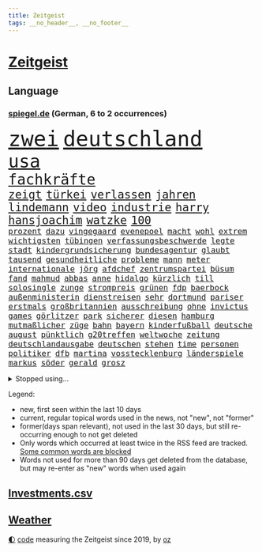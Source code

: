```yaml
---
title: Zeitgeist
tags: __no_header__, __no_footer__
---
```


# [Zeitgeist](https://oliz.io/zeitgeist/)

## Language

<h3><a href="https://www.spiegel.de" target="_blank">spiegel.de</a> (German, 6 to 2 occurrences)</h3>
<p style="font-family:monospace">
<span style="font-size:32pt"><a href="news_links.html#zwei" class="current">zwei</a></span>
<span style="font-size:32pt"><a href="news_links.html#deutschland" class="current">deutschland</a></span>
<br>
<span style="font-size:27pt"><a href="news_links.html#usa" class="current">usa</a></span>
<br>
<span style="font-size:22pt"><a href="news_links.html#fachkräfte" class="current">fachkräfte</a></span>
<br>
<span style="font-size:17pt"><a href="news_links.html#zeigt" class="current">zeigt</a></span>
<span style="font-size:17pt"><a href="news_links.html#türkei" class="current">türkei</a></span>
<span style="font-size:17pt"><a href="news_links.html#verlassen" class="current">verlassen</a></span>
<span style="font-size:17pt"><a href="news_links.html#jahren" class="current">jahren</a></span>
<span style="font-size:17pt"><a href="news_links.html#lindemann" class="current">lindemann</a></span>
<span style="font-size:17pt"><a href="news_links.html#video" class="current">video</a></span>
<span style="font-size:17pt"><a href="news_links.html#industrie" class="current">industrie</a></span>
<span style="font-size:17pt"><a href="news_links.html#harry" class="current">harry</a></span>
<span style="font-size:17pt"><a href="news_links.html#hansjoachim" class="new">hansjoachim</a></span>
<span style="font-size:17pt"><a href="news_links.html#watzke" class="new">watzke</a></span>
<span style="font-size:17pt"><a href="news_links.html#100" class="current">100</a></span>
<br>
<span style="font-size:12pt"><a href="news_links.html#prozent" class="current">prozent</a></span>
<span style="font-size:12pt"><a href="news_links.html#dazu" class="current">dazu</a></span>
<span style="font-size:12pt"><a href="news_links.html#vingegaard" class="current">vingegaard</a></span>
<span style="font-size:12pt"><a href="news_links.html#evenepoel" class="current">evenepoel</a></span>
<span style="font-size:12pt"><a href="news_links.html#macht" class="current">macht</a></span>
<span style="font-size:12pt"><a href="news_links.html#wohl" class="current">wohl</a></span>
<span style="font-size:12pt"><a href="news_links.html#extrem" class="current">extrem</a></span>
<span style="font-size:12pt"><a href="news_links.html#wichtigsten" class="current">wichtigsten</a></span>
<span style="font-size:12pt"><a href="news_links.html#tübingen" class="new">tübingen</a></span>
<span style="font-size:12pt"><a href="news_links.html#verfassungsbeschwerde" class="current">verfassungsbeschwerde</a></span>
<span style="font-size:12pt"><a href="news_links.html#legte" class="current">legte</a></span>
<span style="font-size:12pt"><a href="news_links.html#stadt" class="current">stadt</a></span>
<span style="font-size:12pt"><a href="news_links.html#kindergrundsicherung" class="current">kindergrundsicherung</a></span>
<span style="font-size:12pt"><a href="news_links.html#bundesagentur" class="current">bundesagentur</a></span>
<span style="font-size:12pt"><a href="news_links.html#glaubt" class="current">glaubt</a></span>
<span style="font-size:12pt"><a href="news_links.html#tausend" class="current">tausend</a></span>
<span style="font-size:12pt"><a href="news_links.html#gesundheitliche" class="current">gesundheitliche</a></span>
<span style="font-size:12pt"><a href="news_links.html#probleme" class="current">probleme</a></span>
<span style="font-size:12pt"><a href="news_links.html#mann" class="current">mann</a></span>
<span style="font-size:12pt"><a href="news_links.html#meter" class="current">meter</a></span>
<span style="font-size:12pt"><a href="news_links.html#internationale" class="current">internationale</a></span>
<span style="font-size:12pt"><a href="news_links.html#jörg" class="current">jörg</a></span>
<span style="font-size:12pt"><a href="news_links.html#afdchef" class="current">afdchef</a></span>
<span style="font-size:12pt"><a href="news_links.html#zentrumspartei" class="new">zentrumspartei</a></span>
<span style="font-size:12pt"><a href="news_links.html#büsum" class="current">büsum</a></span>
<span style="font-size:12pt"><a href="news_links.html#fand" class="current">fand</a></span>
<span style="font-size:12pt"><a href="news_links.html#mahmud" class="new">mahmud</a></span>
<span style="font-size:12pt"><a href="news_links.html#abbas" class="new">abbas</a></span>
<span style="font-size:12pt"><a href="news_links.html#anne" class="current">anne</a></span>
<span style="font-size:12pt"><a href="news_links.html#hidalgo" class="new">hidalgo</a></span>
<span style="font-size:12pt"><a href="news_links.html#kürzlich" class="current">kürzlich</a></span>
<span style="font-size:12pt"><a href="news_links.html#till" class="current">till</a></span>
<span style="font-size:12pt"><a href="news_links.html#solosingle" class="new">solosingle</a></span>
<span style="font-size:12pt"><a href="news_links.html#zunge" class="new">zunge</a></span>
<span style="font-size:12pt"><a href="news_links.html#strompreis" class="new">strompreis</a></span>
<span style="font-size:12pt"><a href="news_links.html#grünen" class="current">grünen</a></span>
<span style="font-size:12pt"><a href="news_links.html#fdp" class="current">fdp</a></span>
<span style="font-size:12pt"><a href="news_links.html#baerbock" class="current">baerbock</a></span>
<span style="font-size:12pt"><a href="news_links.html#außenministerin" class="current">außenministerin</a></span>
<span style="font-size:12pt"><a href="news_links.html#dienstreisen" class="current">dienstreisen</a></span>
<span style="font-size:12pt"><a href="news_links.html#sehr" class="current">sehr</a></span>
<span style="font-size:12pt"><a href="news_links.html#dortmund" class="current">dortmund</a></span>
<span style="font-size:12pt"><a href="news_links.html#pariser" class="current">pariser</a></span>
<span style="font-size:12pt"><a href="news_links.html#erstmals" class="current">erstmals</a></span>
<span style="font-size:12pt"><a href="news_links.html#großbritannien" class="current">großbritannien</a></span>
<span style="font-size:12pt"><a href="news_links.html#ausschreibung" class="new">ausschreibung</a></span>
<span style="font-size:12pt"><a href="news_links.html#ohne" class="current">ohne</a></span>
<span style="font-size:12pt"><a href="news_links.html#invictus" class="new">invictus</a></span>
<span style="font-size:12pt"><a href="news_links.html#games" class="current">games</a></span>
<span style="font-size:12pt"><a href="news_links.html#görlitzer" class="current">görlitzer</a></span>
<span style="font-size:12pt"><a href="news_links.html#park" class="current">park</a></span>
<span style="font-size:12pt"><a href="news_links.html#sicherer" class="current">sicherer</a></span>
<span style="font-size:12pt"><a href="news_links.html#diesen" class="current">diesen</a></span>
<span style="font-size:12pt"><a href="news_links.html#hamburg" class="current">hamburg</a></span>
<span style="font-size:12pt"><a href="news_links.html#mutmaßlicher" class="current">mutmaßlicher</a></span>
<span style="font-size:12pt"><a href="news_links.html#züge" class="current">züge</a></span>
<span style="font-size:12pt"><a href="news_links.html#bahn" class="current">bahn</a></span>
<span style="font-size:12pt"><a href="news_links.html#bayern" class="current">bayern</a></span>
<span style="font-size:12pt"><a href="news_links.html#kinderfußball" class="new">kinderfußball</a></span>
<span style="font-size:12pt"><a href="news_links.html#deutsche" class="current">deutsche</a></span>
<span style="font-size:12pt"><a href="news_links.html#august" class="current">august</a></span>
<span style="font-size:12pt"><a href="news_links.html#pünktlich" class="current">pünktlich</a></span>
<span style="font-size:12pt"><a href="news_links.html#g20treffen" class="current">g20treffen</a></span>
<span style="font-size:12pt"><a href="news_links.html#weltwoche" class="new">weltwoche</a></span>
<span style="font-size:12pt"><a href="news_links.html#zeitung" class="current">zeitung</a></span>
<span style="font-size:12pt"><a href="news_links.html#deutschlandausgabe" class="new">deutschlandausgabe</a></span>
<span style="font-size:12pt"><a href="news_links.html#deutschen" class="current">deutschen</a></span>
<span style="font-size:12pt"><a href="news_links.html#stehen" class="current">stehen</a></span>
<span style="font-size:12pt"><a href="news_links.html#time" class="new">time</a></span>
<span style="font-size:12pt"><a href="news_links.html#personen" class="current">personen</a></span>
<span style="font-size:12pt"><a href="news_links.html#politiker" class="current">politiker</a></span>
<span style="font-size:12pt"><a href="news_links.html#dfb" class="current">dfb</a></span>
<span style="font-size:12pt"><a href="news_links.html#martina" class="current">martina</a></span>
<span style="font-size:12pt"><a href="news_links.html#vosstecklenburg" class="current">vosstecklenburg</a></span>
<span style="font-size:12pt"><a href="news_links.html#länderspiele" class="current">länderspiele</a></span>
<span style="font-size:12pt"><a href="news_links.html#markus" class="current">markus</a></span>
<span style="font-size:12pt"><a href="news_links.html#söder" class="current">söder</a></span>
<span style="font-size:12pt"><a href="news_links.html#gerald" class="new">gerald</a></span>
<span style="font-size:12pt"><a href="news_links.html#grosz" class="current">grosz</a></span>
</p>
<details>
<summary>Stopped using...</summary>
<p class="former" style="font-size:12pt">
angeles(1051) beschließt(1051) ehemaliger(1050) geschützt(1050) protesten(1050) verstehen(1050) ausgezeichnet(1049) draußen(1049) razzia(1049) reiche(1049) tesla(1049) verdächtigen(1049) 2017(1048) aufgeben(1048) ideen(1048) wichtigste(1048) übergriffe(1048) befürchten(1047) bielefeld(1047) frieden(1047) konfrontiert(1047) nigeria(1047) portugal(1047) 50000(1046) begründung(1046) beschwerde(1046) co₂(1046) künstler(1046) post(1046) radikal(1046) 6(1045) bewerber(1045) bildern(1045) ehren(1045) gegangen(1045) klare(1045) kohle(1045) kritisierte(1045) schien(1045) teilnehmer(1045) ungewöhnlich(1045) zuversicht(1045) österreichs(1045) figur(1044) fokus(1044) kämpfe(1044) künftigen(1044) studierende(1044) verwirrung(1044) weitergeht(1044) appelliert(1043) bedrohung(1043) beobachten(1043) fund(1043) gas(1043) missbrauch(1043) sicherte(1043) streichen(1043) tränen(1043) usaußenminister(1043) who(1043) zeichnet(1043) zuge(1043) 26(1042) aufnehmen(1042) härter(1042) innenministerium(1042) islamischer(1042) lastwagen(1042) lüge(1042) teilnehmen(1042) bestraft(1041) brexit(1041) nazis(1041) philippinen(1041) planeten(1041) radikale(1041) tausenden(1041) zeitweise(1041) 33(1040) bremer(1040) stück(1040) torhüter(1040) trainiert(1040) finanzieren(1039) george(1039) islamischen(1039) tötet(1039) venezuela(1039) anschließend(1038) franziskus(1038) indes(1038) litauen(1038) meinungsfreiheit(1038) papst(1038) persönlich(1038) welchen(1038) amerika(1037) unterschiedlich(1037) verbindet(1037) verursacht(1037) athleten(1036) hotels(1036) milliarde(1036) demonstrationen(1035) ehepaar(1035) forderte(1035) glücklich(1035) vorgaben(1035) überholt(1035) wende(1034) half(1033) überraschung(1033) besondere(1032) gaben(1030) schauen(1030) 28(1028) kinos(1027) antisemitismus(1025) aufhalten(1025) entspannung(1025) warm(1025) nachgewiesen(1024) exporte(1023) änderungen(1023) konferenz(1022) katholischen(1021) erwischt(1020) unterschrieben(1020) enorme(1019) verhandeln(1018) krisen(1016) wendet(1016) gefühl(1014) mitarbeiterin(1013) türen(1002) beendete(1000) offener(989) blinken(980) heidelberg(959) westliche(940) estland(923) belästigung(916) athen(884) investor(870) mitverantwortlich(858) holz(834) gestanden(828) schwerste(822) krieges(821) arbeitsmarkt(819) felix(814) belastung(788) kroatien(784) arte(782) rereportage(782) autoren(770) rechtens(767) bedankt(761) wellen(752) beliebte(750) erfolgreichste(748) fossilen(748) zerstörten(745) unterdrückung(743) amoklauf(742) ali(735) löschen(733) realität(723) stehlen(723) dax(719) mike(716) verbündeten(709) fünftel(695) medwedew(694) beeinflusst(690) gefeuert(686) ruhestand(684) vermitteln(683) stau(670) menschlichkeit(663) verbraucherpreise(659) ausgeben(652) reine(648) fußballs(641) dutzenden(638) auge(636) akw(632) zufall(625) invasion(621) motive(621) beschossen(620) erwiesen(619) natürlich(615) möchten(609) teuerung(608) erschwert(605) menschenrechtler(599) audi(598) influencerin(589) match(589) kahn(586) ausgeschieden(584) desto(584) untergang(583) überwachung(583) schwieriger(577) streiken(572) krankheiten(563) 2014(562) mut(556) reichweite(554) verwaltung(554) oppositionellen(551) 40000(549) samt(544) motiven(540) südamerika(538) bezahlung(533) ausstattung(532) hochschule(524) künstlerin(516) ungewiss(512) drücken(511) gemeint(508) finanzierung(507) königsklasse(504) abgrund(503) ansturm(503) kalt(498) trauerfeier(498) überlebenden(498) indem(495) auslöser(491) ertrinken(491) großmutter(489) fernen(487) schönen(487) zentrale(474) golden(471) isoliert(469) kinderinterview(466) eingesperrt(465) unterliegt(462) discounter(461) dänischen(458) demonstrierende(457) libanon(451) kenia(449) riesigen(449) nachhaltig(447) verbrennungsmotor(439) führungskräfte(438) geschrumpft(437) grundschule(437) andrew(434) erdrutsche(434) rudert(428) bruno(424) uniper(424) dfbteam(421) ryan(420) riesig(419) zusagen(416) umkämpfte(415) 27jährige(414) krebserkrankung(411) jemals(410) eigenheim(409) wissenschaft(408) folgten(405) major(405) erdbeben(404) frist(404) toilette(399) rishi(398) sunak(398) legal(397) angespannt(396) drehten(396) innenstadt(396) blackout(395) funktion(394) haftstrafen(390) heimischen(389) original(389) tim(389) unterkünfte(389) scheiden(385) regensburg(383) psychischen(380) aufstand(379) auszusetzen(377) pleiten(377) beseitigt(375) extremisten(375) hinrichtung(372) garantiert(369) amerikanischer(368) haken(366) mississippi(366) rot(365) wunderbar(365) belastungen(360) fußballprofis(358) abwehren(357) klettert(354) telekom(354) gendern(352) benko(351) künstlich(351) echt(347) ersetzt(344) nutzern(338) historisches(337) sensible(337) 42jährige(336) indiens(334) schottische(334) rose(332) drohung(329) kompliziert(329) abwahl(327) allmählich(327) dokumentieren(327) machtwechsel(326) bröckelt(324) grenzgebiet(323) abgeordneter(321) staatsanwalt(321) treibhausgase(320) verhältnissen(317) eingezogen(316) student(314) beobachtungen(313) standard(312) herrschen(308) forscht(307) erben(305) höchst(302) begeisterte(298) chaotische(298) luftangriffe(298) erziehung(295) uskonzern(294) aufsichtsrat(293) einheimische(293) vodafone(290) spacex(289) weiterkommen(288) kremlgegner(287) nächtlichen(286) milliardenverlust(285) ioc(284) antibiotika(283) regenwald(283) zusammenstößen(283) psychologe(282) reichlich(281) unterstützern(281) schossen(280) ahnen(279) wahlniederlage(278) grundgesetz(277) haag(277) spielraum(273) langsamer(272) serben(271) serbische(271) unesco(271) johnny(269) jüdische(269) rivalität(268) russell(268) ließe(265) pence(262) youtuber(262) 2011(260) dfbelf(260) vorsichtig(259) zugunglück(257) kritikern(255) aufpassen(254) mexikanischen(254) naturschützer(253) berühmter(252) ungewöhnlicher(252) asylbewerber(251) getränke(249) madonna(249) regierende(249) kanäle(247) legendäre(244) rammt(241) besonderer(239) community(239) steine(239) umgebracht(239) überstanden(239) reisebus(237) freunden(235) sensation(235) tourismus(235) al(234) gigantische(230) platzen(230) öffentlichkeitswirksam(229) belarussischen(228) ahmad(227) panzern(227) ansicht(226) untersagen(225) spezialkräfte(224) ressourcen(223) sammlung(223) möglichem(222) aussieht(220) oberhaupt(220) 23jähriger(219) sorgten(219) geheimnisse(218) springen(218) cem(217) juan(217) özdemir(217) c(216) brust(215) besuchern(214) verleumdung(214) eingegangen(213) gesichtet(213) zweck(213) erhalt(212) nervt(212) outfits(212) irischen(211) homosexueller(210) menschlichen(210) attackierte(208) autofahren(208) neunzigerjahren(208) gelangt(206) nordamerika(204) streifen(203) losgegangen(202) gewicht(199) renten(199) beschleunigt(198) gravierende(198) milliardensumme(198) angestiegen(197) skipper(197) versteht(197) deklassiert(196) spezies(196) verschleppt(196) rechtsaußen(194) beispiele(193) ajax(191) baltikum(191) kürze(189) maximilian(189) schöner(189) überzogen(189) dramatischer(188) unterdrückt(188) verschwundenen(188) 46(187) aktive(187) copa(187) mitgeschleift(186) wahlsieger(184) alonso(181) außergewöhnlich(181) zielen(181) geschnappt(180) unterbrechung(180) wegner(180) poker(179) coup(178) rolex(178) seniorinnen(178) tauschen(178) blasphemie(177) kaufte(177) merklich(177) feinstaub(176) spiegelrecherchen(176) zuwachs(176) pizza(175) ausschluss(174) herstellen(174) leiterin(174) schifffahrt(172) arbeitsgericht(171) kontinente(171) samsung(171) anstatt(170) spiegelreport(170) baldige(169) bußgelder(169) geklaut(169) giftige(169) rezension(169) sportliche(169) afrikanische(168) vermutung(168) zyklon(168) rio(166) studiert(166) beschädigte(165) regisseure(165) influencerinnen(164) heinz(163) jünger(163) hündin(162) zurückgeben(162) athletinnen(161) beeinflussen(161) nass(161) risse(161) zubereitung(161) bildschirm(160) geschlachtet(160) publik(160) unterzeichnet(159) josé(158) kassen(158) protestaktion(157) schwersten(157) suspendierung(157) kippte(156) älteren(156) heizungen(155) lübeck(154) operationen(154) insolvent(153) einflussnahme(149) qin(149) örtliche(149) allzu(148) elbe(148) krachte(148) kindheitserinnerungen(147) kw(147) gegenwind(146) geschwächt(146) parteichefin(146) wiederwahl(146) bewertungen(145) kippen(145) susanne(145) aufsichtsbehörden(144) hauseigentümer(144) kanye(144) nsu(144) bezichtigt(143) machtwort(141) vergangenem(141) angereist(140) heimlich(140) russin(140) lobte(139) siedlungen(138) angeprangert(137) rechnungen(137) spalten(137) zugezogen(137) minderheitsregierung(136) stream(133) birgit(132) schwankt(131) franzose(130) dschidda(129) thron(129) rahmen(128) bar(127) alexandria(126) gartenkolumne(126) lautet(126) mainzer(126) kosovo(125) sekbeamte(125) sprengstoff(125) anonymer(123) beschränkt(123) erneuern(122) oberdorf(122) vertieft(122) betrugsmasche(121) helmut(121) honig(121) bangt(120) chicago(120) kleinem(120) durchschnittlich(119) aufgeladen(118) beine(118) gefürchtet(118) cnn(117) söldner(117) gräfenhausen(116) mané(116) sadio(116) durften(115) grenzkontrollen(115) kremlkritiker(115) uspräsidentschaftswahl(115) tarif(114) wertvolle(114) intensivstation(113) kern(112) forscherin(111) penny(111) yoga(111) eskalieren(110) texanischen(110) treffens(108) begleitete(107) montevideo(107) sudan(107) unsichtbar(107) 15jährige(106) explodiert(106) gegnerinnen(106) niedrigem(106) parteitag(106) populismus(106) wohlwollend(106) feature(105) österreichischer(105) bademeister(104) militärregierung(104) optimismus(104) belgorod(103) preiskampf(103) derartigen(102) ungeklärter(102) wohnzimmer(102) ausgeflogen(101) behauptungen(101) datenschutz(101) spdfraktion(101) altenstadt(100) ausreiseverbot(100) favorisierten(100) funk(100) gegnern(100) 118(99) 5gausbau(99) beauftragt(99) schätzen(99) haiti(98) schwierigen(98) 53jährige(97) nachbesserungen(97) brüsseler(96) drehbuchautoren(96) gelegen(96) könige(96) rodríguez(96) schaute(96) höchstwert(95) ozeane(95) aufenthalt(94) balkan(94) befeuern(94) salzburg(94) erregt(93) treue(93) datingapps(92) druckmittel(92) hunderttausenden(92) betrunkenen(91) bewusste(91) medizinisch(91) merken(91) redner(91) schiffen(91) andrés(90) eduard(90) ermöglicht(90) gazastreifen(90) musikalische(90) sommerurlaub(90) tanzte(90) untergebracht(90) vi(90) brachen(89) bräuchte(89) erdüberlastungstag(89) heiratet(89) mafiosi(89) massen(89) schwimmkurs(89) brannte(88) trevor(88) verwechselt(88) weltbeste(88) beteiligen(87) mohammed(87) wahlkampfauftritt(87) aufgehen(86) bitter(86) gewahrsam(86) hausfrau(86) laufs(86) motor(86) opernsängerin(86) putinfans(86) statistischem(86) unfreiwillig(86) anhebung(85) beitragen(85) erderhitzung(85) erzogen(85) motivierte(85) rettungskräften(85) achtjährige(84) chialo(84) dlrg(84) krebsforschung(84) kultursenator(84) motivieren(84) verbrennen(84) ansprachen(83) internetstars(83) postkarten(83) tabak(83) uruguay(83) globaler(82) ranken(82) rettungsschwimmer(82) siegerin(82) unterliegen(82) haltbarkeit(81) sternen(81) 700000(80) besseres(80) erdrutsch(80) etabliert(80) menschengemachte(80) skandalen(80) strafmaß(80) verweis(80) wappnet(80) ausschließen(79) befehlshaber(79) befunden(79) myanmars(79) schuldspruch(79) kauflaune(78) kinopublikum(78) legendenstatus(78) marcelo(78) messenger(78) schiffs(78) staats(78) weltstar(78) ziviles(78) aktienkurse(77) angreifbar(77) atommacht(77) geleit(77) genießt(77) geopfert(77) pfleger(77) qualifiziert(77) zurückzuziehen(77) exkeeper(76) galactic(76) kitakind(76) konzernboss(76) stadtwerke(76) bürgern(75) doppeltes(75) gegners(75) hagel(75) klamauk(75) leistet(75) psychiater(75) unbeteiligte(75) ärzten(75) ankern(74) atemnot(74) buchten(74) interessenten(74) klöster(74) ratlosigkeit(74) zurückbekommen(74) celsius(73) fotografieren(73) investments(73) wracks(73) aleksandar(72) dampf(72) dc(72) hängepartie(72) intensive(72) kreuzung(72) reitunfall(72) vučić(72) überraschungsteam(72) beratern(70) bilderbuch(70) haushalten(70) mikrochips(70) pkwmaut(70) sozialhilfe(70) strafzettel(70) verschenken(70) überfälle(70) akut(69) formsache(69) gehweg(69) handele(69) herrenloses(69) schlimme(69) unteren(69) vermisstem(69) benachbarten(68) rasen(68) roadtrip(68) schlechteste(68) ungleichheit(68) wal(68) überzieht(68) 35jährigen(67) dior(67) grande(67) kurve(67) leine(67) rockermilieu(67) verfassungsschutzchef(67) wochenenden(67) 17jähriger(66) abgewehrt(66) beseitigen(66) frühestens(66) kennengelernt(66) model(66) topspielerinnen(66) comingout(65) entsorgt(65) verherrlicht(65) zuges(65) altman(64) drohnenaufnahmen(64) grundschulalter(64) gündogan(64) gündoğan(64) ilkay(64) i̇lkay(64) potenziell(64) unterschied(64) abpfiff(63) altmeister(63) eisenbahnminister(63) fiese(63) lira(63) materials(63) renommierten(63) saftig(63) schutzsuchende(63) tendenzen(63) wissenschaftlerinnen(63) rammsteinfrontmann(62) sozialisten(62) überflutet(62) amazonasregenwald(61) eschede(61) kachowkadamms(61) philosoph(61) betreut(60) bundestagsabgeordneten(60) damm(60) diskriminiert(60) rammsteinsänger(60) bisse(59) festgestellt(59) malibu(59) uhrzeit(59) ultimatum(59) übertroffen(59) schutzräume(58) sprengfallen(58) zweikampf(58) fraktionschefin(57) grenzpolizei(57) schiffsführer(57) voss(57) aufräumarbeiten(56) dammbruchs(56) kayla(56) montenegro(56) nämlich(56) plakate(56) schnellstmöglich(56) shyx(56) direktorin(55) erdgas(55) geadelt(55) produzierten(55) weiterarbeiten(55) anträge(54) bemerkbar(54) dichte(54) klärt(54) maduro(54) mordverdachts(54) negativrekord(54) tierwohl(54) fünfzigern(53) linkenparteispitze(53) nebenjob(53) untergehen(53) wärmer(53) schärferes(52) speichern(52) 59(51) fonds(51) keime(51) klimaneutralität(51) kreuzfahrtschiff(51) queeren(51) teuerungsrate(51) weint(51) bdi(50) energieverbrauch(50) präzise(50) absicherung(49) alla(49) anstellung(49) baustein(49) chipfabrik(49) permafrost(49) senatorin(49) antisemitismusbeauftragter(48) bergstürze(48) gasversorgung(48) kachelmann(48) nmecha(48) personell(48) rundfunk(48) samsungs(48) schlüssel(48) seinerseits(48) spacey(48) täuscht(48) verteuern(48) leipzigs(47) nationalteam(47) stürmisch(47) terrormiliz(47) zwangsarbeit(47) autoherstellern(46) frauenfußballwm(46) missbrauchsverdacht(46) ozean(46) vorgesehenen(46) energy(45) gamesa(45) hongkonger(45) kühlere(45) mahnte(45) spendenaktion(45) düsseldorfer(44) polizeipräsenz(44) rekonstruiert(44) verschaffen(44) flotte(43) kunstsammlung(43) umsonst(43) bösen(42) coburg(42) eisschnellläuferin(42) erzählung(42) feuilleton(42) flaute(42) geldanlage(42) glühenden(42) lottospieler(42) provokationen(42) textnachricht(42) unwahrheiten(42) zertifiziert(42) afderfolg(41) austritte(41) co₂fußabdruck(41) limit(41) riesengroß(41) stammtisch(41) ultra(41) aufzunehmen(40) friedensgipfel(40) marokko(40) nachhaltige(40) sanierungsfall(40) sparmaßnahmen(40) wegbegleiter(40) zuwendung(40) beißt(39) digitalpakt(39) ezb(39) reserven(39) südens(39) vorzeitigen(39) erstellen(38) schwimmt(38) wetten(38) abgelaufen(37) fahrgästen(37) impfstoffhersteller(37) jugendämter(37) kleinbus(37) veruntreut(37) bewohnern(36) bildschirmzeit(36) einstufen(36) geliebt(36) keineswegs(36) riegel(36) robust(36) astronom(35) aufräumen(35) kekse(35) metas(35) schwestern(35) camping(34) charmeoffensive(34) dfbfußballerinnen(34) edinburgh(34) höchstes(34) kinokassen(34) protestaktionen(34) schwedisches(34) stockt(34) verhängnisvollen(34) überstehen(34) bildungseinrichtungen(33) blockbuster(33) dominik(33) déjàvu(33) dörre(33) innenstädten(33) jenaer(33) vermieterin(33) abgrenzung(32) brückenbauer(32) entfernung(32) filiale(32) lissabon(32) packen(32) rechtmäßigen(31) sammelten(31) siebenmal(31) campen(30) moderat(30) staus(30) stillen(30) aufatmen(29) drohender(29) leitartikel(29) lernten(29) saubere(29) sommerinterviews(29) spa(29) surfen(29) technoklubs(29) wacken(29) wmtraum(29) belastungsstörungen(28) dienstwagen(28) firmenchef(28) idylle(28) kooperiert(28) lucky(28) posttraumatischen(28) reportage(28) =(27) gebremst(27) kahlschlag(27) nachholbedarf(27) rauchs(27) sambia(27) staatsbürgern(27) unglücken(27) vizeeuropameisterinnen(27) wiegt(27) 243(26) käfig(26) unverkaufter(26) weltschifffahrtsorganisation(26) bestrafte(25) einsatzbereit(25) ladeinfrastruktur(25) megan(25) salz(25) selbstliebe(25) zusammenrücken(25) auftaktspiel(24) beschädigen(24) extremer(24) geleistet(24) haftet(24) hinterm(24) jule(24) ehegattensplitting(23) langzeitschäden(23) meinungsäußerung(23) religiöse(23) verkünden(23) verwundet(23) geglückt(22) highlands(22) innenverteidiger(22) lehrermangel(22) limjaroenrat(22) pita(22) registrierten(22) ungemütlich(22) verwundbar(22) videocalls(22) dominant(21) empfindlich(21) expansion(21) festspielen(21) feuerwerkskörper(21) filmindustrie(21) piastri(21) schlussspurt(21) uspolizisten(21) verantwortungsvoll(21) ausweis(20) dahinterstecken(20) ersteigern(20) faible(20) gitter(20) hiddensee(20) kollidierten(20) strömen(20) vonseiten(20) außergewöhnliches(19) belohnt(19) bildungssystem(19) kertsch(19) konsulat(19) neymars(19) hitliste(18) schrift(18) weltraumteleskop(18) bojen(17) freibäder(17) peskow(17) bezwungen(16) bono(16) langzeitherrscher(16) mittelalter(16) schrauben(16) unverzichtbar(16) death(15) natowaffen(15) naturgewalten(15) stürmerin(15) vorschlägen(15) anlocken(14) geprüft(14) geringschätzung(14) gottschalk(14) korrigiert(14) marokkos(14) wmgegner(14) ablesen(13) blackrock(13) erlass(13) kollidieren(13) salzburger(13) südfranzösischen(13) zurückzahlen(13) hun(12) nationalgarde(12) satellit(12) sen(12) sinéad(12) standortdaten(12) toren(12) torhüterin(12) verprügeln(12) vorentscheidung(12) abgefeuert(11) galaxy(11) geldhäuser(11) innere(11) kathedrale(11) kophase(11) s9(11) spürbare(11) tab(11)
</p>
</details>
<p>Legend:
<ul>
<li><span class="new">new</span>, first seen within the last 10 days</li>
<li><span class="current">current</span>, regular topical words used in the news, not "new", not "former"</li>
<li><span class="former">former(days span relevant)</span>, not used in the last 30 days, but still re-occurring enough to not get deleted</li>
<li>Only words which occurred at least twice in the RSS feed are tracked. <a href="language/filters.py">Some common words are blocked</a></li>
<li>Words not used for more than 90 days get deleted from the database, but may re-enter as "new" words when used again</li>
</ul>
</p>

## [Investments](investments.html)[.csv](investments.csv)

## [Weather](weather.html)

<footer>
<a href="javascript:toggleTheme()" class="nav">🌓</a>
<a href="https://github.com/ooz/zeitgeist">code</a> measuring the Zeitgeist since 2019, by <a href="https://oliz.io">oz</a>
</footer>
